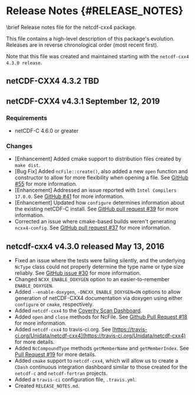 # Release Notes {#RELEASE_NOTES}

\brief Release notes file for the netcdf-cxx4 package.

This file contains a high-level description of this package's evolution. Releases are in reverse chronological order (most recent first).

Note that this file was created and maintained starting with the `netcdf-cxx4 4.3.0 release`.

## netCDF-CXX4 4.3.2 TBD

## netCDF-CXX4 v4.3.1 September 12, 2019

### Requirements

* netCDF-C 4.6.0 or greater

### Changes

* [Enhancement] Added cmake support to distribution files created by `make dist`.
* [Bug Fix] Added `ncFile::create()`, also added a new `open` function and constructor to allow for more flexibility when opening a file.  See [GitHub #55](https://github.com/Unidata/netcdf-cxx4/issues/55) for more information.
* [Enhancement] Addressed an issue reported with `Intel Compilers 17.0.0`. See [GitHub #41](https://github.com/Unidata/netcdf-cxx4/issues/41) for more information.
* [Enhancement] Updated how `configure` determines information about the existing netCDF-C install.  See [GitHub pull request #39](https://github.com/Unidata/netcdf-cxx4/pull/39) for more information.
* Corrected an issue where cmake-based builds weren't generating `ncxx4-config`.  See [GitHub pull request #37](https://github.com/Unidata/netcdf-cxx4/pull/37) for more information.


## netcdf-cxx4 v4.3.0 released May 13, 2016

* Fixed an issue where the tests were failing silently, and the underlying `NcType` class could not properly determine the type name or type size reliably. See [GitHub issue #30](https://github.com/Unidata/netcdf-cxx4/issues/30) for more information.
* Changed `NCXX_ENABLE_DOXYGEN` option to an easier-to-remember `ENABLE_DOXYGEN`.
* Added `--enable-doxygen`, `-DNCXX_ENABLE_DOXYGEN=ON` options to allow generation of netCDF-CXX4 documentation via doxygen using either `configure` or `cmake`, respectively.
* Added `netcdf-cxx4` to the [Coverity Scan Dashboard](https://scan.coverity.com/projects/unidata-netcdf-cxx4?tab=overview).
* Added `open` and `close` methods for NcFile.  See [Github Pull Request #18](https://github.com/Unidata/netcdf-cxx4/pull/18) for more information.
* Added `netcdf-cxx4` to travis-ci.org.  See [https://travis-ci.org/Unidata/netcdf-cxx4](https://travis-ci.org/Unidata/netcdf-cxx4) for more details.
* Added `NcCompoundType` methods `getMemberName` and `getMemberIndex`.  See [Pull Request #19](https://github.com/Unidata/netcdf-cxx4/pull/19) for more details.
* Added `cmake` support to `netcdf-cxx4`, which will allow us to create a `CDash` continuous integration dashboard similar to those created for the `netcdf-c` and `netcdf-fortran` projects.
* Added a `travis-ci` configuration file, `.travis.yml`.
* Created `RELEASE_NOTES.md`.
